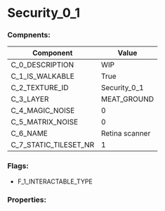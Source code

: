 

# Security_0_1





### Compnents: 
| Component | Value | 
|  --  |  --  | 
| C_0_DESCRIPTION | WIP   | 
| C_1_IS_WALKABLE | True | 
| C_2_TEXTURE_ID | Security_0_1 | 
| C_3_LAYER | MEAT_GROUND | 
| C_4_MAGIC_NOISE | 0 | 
| C_5_MATRIX_NOISE | 0 | 
| C_6_NAME | Retina scanner | 
| C_7_STATIC_TILESET_NR | 1 | 


### Flags: 
* F_1_INTERACTABLE_TYPE


### Properties: 

